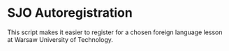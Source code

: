 # SJO Autoregistration
This script makes it easier to register for a chosen foreign language lesson at Warsaw University of Technology.
